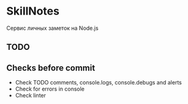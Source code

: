 # SkillNotes

Сервис личных заметок на Node.js

## TODO

## Checks before commit

* Check TODO comments, console.logs, console.debugs and alerts
* Check for errors in console
* Check linter
